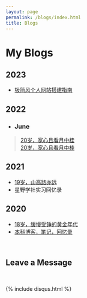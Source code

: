 ```yaml
---
layout: page
permalink: /blogs/index.html
title: Blogs
---
```


# My Blogs

## 2023


- [极简风个人网站搭建指南](https://caihanlin.com/blogs/web)

## 2022

- ### June<br>
> [20岁，宽心且看月中桂](https://caihanlin.com/blogs/20yrs)<br>
[20岁，宽心且看月中桂](https://caihanlin.com/blogs/20yrs)

## 2021

- [19岁，山高路亦远](https://caihanlin.com/blogs/19yrs)<br>
- 星野学社实习回忆录

## 2020

- [18岁，缓慢受锤的黄金年代](https://caihanlin.com/blogs/18yrs)<br>
- [本科博客，笔记，回忆录](https://mieclance.club/)

<br>

## Leave a Message

<br>

{% include disqus.html %} 

<br>
